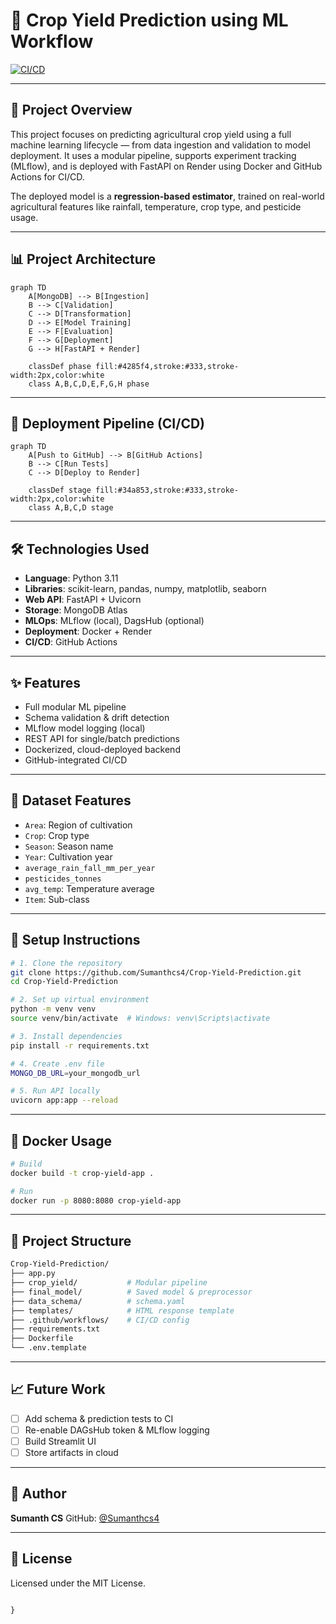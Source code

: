 # 🌾 Crop Yield Prediction using ML Workflow

[![CI/CD](https://github.com/Sumanthcs4/Crop-Yield-Prediction/actions/workflows/main.yaml/badge.svg)](https://github.com/Sumanthcs4/Crop-Yield-Prediction/actions/workflows/main.yaml)

---

## 📌 Project Overview

This project focuses on predicting agricultural crop yield using a full machine learning lifecycle — from data ingestion and validation to model deployment. It uses a modular pipeline, supports experiment tracking (MLflow), and is deployed with FastAPI on Render using Docker and GitHub Actions for CI/CD.

The deployed model is a **regression-based estimator**, trained on real-world agricultural features like rainfall, temperature, crop type, and pesticide usage.

---

## 📊 Project Architecture

```mermaid
graph TD
    A[MongoDB] --> B[Ingestion]
    B --> C[Validation]
    C --> D[Transformation]
    D --> E[Model Training]
    E --> F[Evaluation]
    F --> G[Deployment]
    G --> H[FastAPI + Render]

    classDef phase fill:#4285f4,stroke:#333,stroke-width:2px,color:white
    class A,B,C,D,E,F,G,H phase
```

---

## 🚀 Deployment Pipeline (CI/CD)

```mermaid
graph TD
    A[Push to GitHub] --> B[GitHub Actions]
    B --> C[Run Tests]
    C --> D[Deploy to Render]

    classDef stage fill:#34a853,stroke:#333,stroke-width:2px,color:white
    class A,B,C,D stage
```

---

## 🛠️ Technologies Used

* **Language**: Python 3.11
* **Libraries**: scikit-learn, pandas, numpy, matplotlib, seaborn
* **Web API**: FastAPI + Uvicorn
* **Storage**: MongoDB Atlas
* **MLOps**: MLflow (local), DagsHub (optional)
* **Deployment**: Docker + Render
* **CI/CD**: GitHub Actions

---

## ✨ Features

* Full modular ML pipeline
* Schema validation & drift detection
* MLflow model logging (local)
* REST API for single/batch predictions
* Dockerized, cloud-deployed backend
* GitHub-integrated CI/CD

---

## 📁 Dataset Features

* `Area`: Region of cultivation
* `Crop`: Crop type
* `Season`: Season name
* `Year`: Cultivation year
* `average_rain_fall_mm_per_year`
* `pesticides_tonnes`
* `avg_temp`: Temperature average
* `Item`: Sub-class

---

## 🧪 Setup Instructions

```bash
# 1. Clone the repository
git clone https://github.com/Sumanthcs4/Crop-Yield-Prediction.git
cd Crop-Yield-Prediction

# 2. Set up virtual environment
python -m venv venv
source venv/bin/activate  # Windows: venv\Scripts\activate

# 3. Install dependencies
pip install -r requirements.txt

# 4. Create .env file
MONGO_DB_URL=your_mongodb_url

# 5. Run API locally
uvicorn app:app --reload
```

---

## 💪 Docker Usage

```bash
# Build
docker build -t crop-yield-app .

# Run
docker run -p 8080:8080 crop-yield-app
```

---

## 📆 Project Structure

```bash
Crop-Yield-Prediction/
├── app.py
├── crop_yield/           # Modular pipeline
├── final_model/          # Saved model & preprocessor
├── data_schema/          # schema.yaml
├── templates/            # HTML response template
├── .github/workflows/    # CI/CD config
├── requirements.txt
├── Dockerfile
└── .env.template
```

---

## 📈 Future Work

* [ ] Add schema & prediction tests to CI
* [ ] Re-enable DAGsHub token & MLflow logging
* [ ] Build Streamlit UI
* [ ] Store artifacts in cloud

---

## 👤 Author

**Sumanth CS**
GitHub: [@Sumanthcs4](https://github.com/Sumanthcs4)

---

## 📝 License

Licensed under the MIT License.

```

}

```
